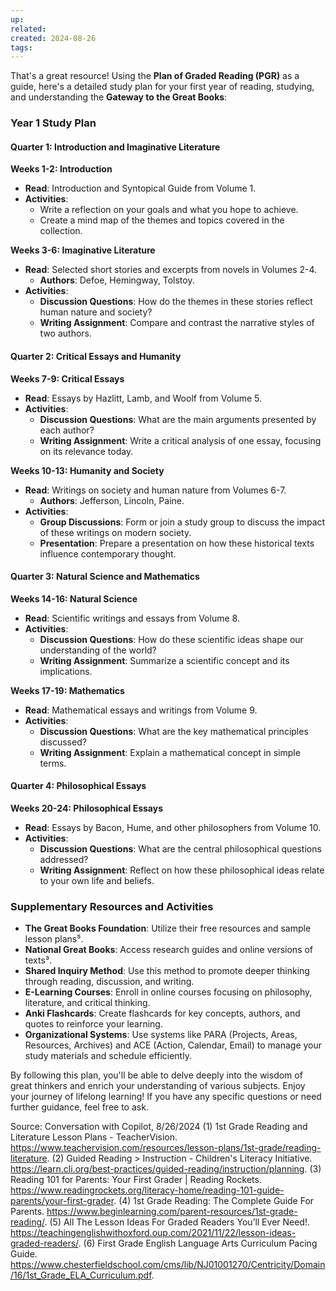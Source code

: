 ```yaml
---
up: 
related: 
created: 2024-08-26
tags: 
---
```


That's a great resource! Using the **Plan of Graded Reading (PGR)** as a guide, here's a detailed study plan for your first year of reading, studying, and understanding the **Gateway to the Great Books**:

### Year 1 Study Plan

#### **Quarter 1: Introduction and Imaginative Literature**
**Weeks 1-2: Introduction**
- **Read**: Introduction and Syntopical Guide from Volume 1.
- **Activities**: 
  - Write a reflection on your goals and what you hope to achieve.
  - Create a mind map of the themes and topics covered in the collection.

**Weeks 3-6: Imaginative Literature**
- **Read**: Selected short stories and excerpts from novels in Volumes 2-4.
  - **Authors**: Defoe, Hemingway, Tolstoy.
- **Activities**:
  - **Discussion Questions**: How do the themes in these stories reflect human nature and society?
  - **Writing Assignment**: Compare and contrast the narrative styles of two authors.

#### **Quarter 2: Critical Essays and Humanity**
**Weeks 7-9: Critical Essays**
- **Read**: Essays by Hazlitt, Lamb, and Woolf from Volume 5.
- **Activities**:
  - **Discussion Questions**: What are the main arguments presented by each author?
  - **Writing Assignment**: Write a critical analysis of one essay, focusing on its relevance today.

**Weeks 10-13: Humanity and Society**
- **Read**: Writings on society and human nature from Volumes 6-7.
  - **Authors**: Jefferson, Lincoln, Paine.
- **Activities**:
  - **Group Discussions**: Form or join a study group to discuss the impact of these writings on modern society.
  - **Presentation**: Prepare a presentation on how these historical texts influence contemporary thought.

#### **Quarter 3: Natural Science and Mathematics**
**Weeks 14-16: Natural Science**
- **Read**: Scientific writings and essays from Volume 8.
- **Activities**:
  - **Discussion Questions**: How do these scientific ideas shape our understanding of the world?
  - **Writing Assignment**: Summarize a scientific concept and its implications.

**Weeks 17-19: Mathematics**
- **Read**: Mathematical essays and writings from Volume 9.
- **Activities**:
  - **Discussion Questions**: What are the key mathematical principles discussed?
  - **Writing Assignment**: Explain a mathematical concept in simple terms.

#### **Quarter 4: Philosophical Essays**
**Weeks 20-24: Philosophical Essays**
- **Read**: Essays by Bacon, Hume, and other philosophers from Volume 10.
- **Activities**:
  - **Discussion Questions**: What are the central philosophical questions addressed?
  - **Writing Assignment**: Reflect on how these philosophical ideas relate to your own life and beliefs.

### Supplementary Resources and Activities
- **The Great Books Foundation**: Utilize their free resources and sample lesson plans⁵.
- **National Great Books**: Access research guides and online versions of texts³.
- **Shared Inquiry Method**: Use this method to promote deeper thinking through reading, discussion, and writing.
- **E-Learning Courses**: Enroll in online courses focusing on philosophy, literature, and critical thinking.
- **Anki Flashcards**: Create flashcards for key concepts, authors, and quotes to reinforce your learning.
- **Organizational Systems**: Use systems like PARA (Projects, Areas, Resources, Archives) and ACE (Action, Calendar, Email) to manage your study materials and schedule efficiently.

By following this plan, you'll be able to delve deeply into the wisdom of great thinkers and enrich your understanding of various subjects. Enjoy your journey of lifelong learning! If you have any specific questions or need further guidance, feel free to ask.

Source: Conversation with Copilot, 8/26/2024
(1) 1st Grade Reading and Literature Lesson Plans - TeacherVision. https://www.teachervision.com/resources/lesson-plans/1st-grade/reading-literature.
(2) Guided Reading > Instruction - Children's Literacy Initiative. https://learn.cli.org/best-practices/guided-reading/instruction/planning.
(3) Reading 101 for Parents: Your First Grader | Reading Rockets. https://www.readingrockets.org/literacy-home/reading-101-guide-parents/your-first-grader.
(4) 1st Grade Reading: The Complete Guide For Parents. https://www.beginlearning.com/parent-resources/1st-grade-reading/.
(5) All The Lesson Ideas For Graded Readers You’ll Ever Need!. https://teachingenglishwithoxford.oup.com/2021/11/22/lesson-ideas-graded-readers/.
(6) First Grade English Language Arts Curriculum Pacing Guide. https://www.chesterfieldschool.com/cms/lib/NJ01001270/Centricity/Domain/16/1st_Grade_ELA_Curriculum.pdf.
